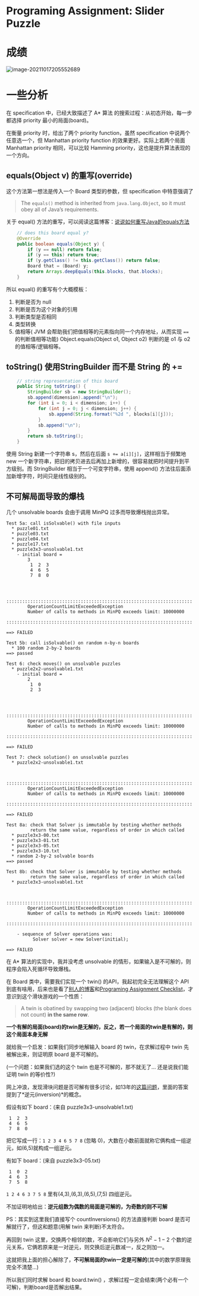 # Programing Assignment: Slider Puzzle

# 成绩

![image-20211017205552689](https://picgoej.oss-cn-beijing.aliyuncs.com/image-20211017205552689.png)

# 一些分析

在 specification 中，已经大致描述了 A* 算法 的搜索过程：从初态开始，每一步都选择 priority 最小的局面(board)。

在衡量 priority 时，给出了两个 priority function，虽然 specification 中说两个任意选一个，但 Manhattan priority function 的效果更好。实际上若两个局面 Manhattan priority 相同，可以比较 Hamming priority，这也是提升算法表现的一个方向。



## equals(Object v) 的重写(override)

这个方法第一想法是传入一个 Board 类型的参数，但 specification 中特意强调了

> The `equals()` method is inherited from `java.lang.Object`, so it must obey all of Java’s requirements.

关于 equal() 方法的重写，可以阅读这篇博客：[说说如何重写Java的equals方法](https://hellofrank.github.io/2019/09/21/%E8%AF%B4%E8%AF%B4%E5%A6%82%E4%BD%95%E9%87%8D%E5%86%99Java%E7%9A%84equals%E6%96%B9%E6%B3%95/)

```java
    // does this board equal y?
    @Override
    public boolean equals(Object y) {
        if (y == null) return false; 
        if (y == this) return true;	
        if (y.getClass() != this.getClass()) return false;
        Board that = (Board) y;
        return Arrays.deepEquals(this.blocks, that.blocks);
    }
```

所以 equal() 的重写有个大概模板：

1. 判断是否为 null
2. 判断是否为这个对象的引用
3. 判断类型是否相同
4. 类型转换
5. 值相等( JVM 会帮助我们把值相等的元素指向同一个内存地址，从而实现 `==` 的判断值相等功能)
   Object.equals(Object o1, Object o2) 判断的是 o1 与 o2 的值相等/逻辑相等。



## toString() 使用StringBuilder 而不是 String 的 +=

```java
    // string representation of this board
    public String toString() {
        StringBuilder sb = new StringBuilder();
        sb.append(dimension).append("\n");
        for (int i = 0; i < dimension; i++) {
            for (int j = 0; j < dimension; j++) {
                sb.append(String.format("%2d ", blocks[i][j]));
            }
            sb.append("\n");
        }
        return sb.toString();
    }
```

使用 String 新建一个字符串 s，然后在后面 `s += a[i][j]`，这样相当于频繁地 new 一个新字符串，把旧的拷贝进去后再加上新增的，很容易就把时间提升到平方级别。而 StringBuilder 相当于一个可变字符串，使用 append() 方法往后面添加新增字符，时间只是线性级别的。



## 不可解局面导致的爆栈

几个 unsolvable boards 会由于调用 MinPQ 过多而导致爆栈抛出异常。

```
Test 5a: call isSolvable() with file inputs
  * puzzle01.txt
  * puzzle03.txt
  * puzzle04.txt
  * puzzle17.txt
  * puzzle3x3-unsolvable1.txt
    - initial board =
        3
         1  2  3 
         4  6  5 
         7  8  0 


    
        ::::::::::::::::::::::::::::::::::::::::::::::::::::::::::::::::::::::
        OperationCountLimitExceededException
        Number of calls to methods in MinPQ exceeds limit: 10000000
        ::::::::::::::::::::::::::::::::::::::::::::::::::::::::::::::::::::::

==> FAILED

Test 5b: call isSolvable() on random n-by-n boards
  * 100 random 2-by-2 boards
==> passed

Test 6: check moves() on unsolvable puzzles
  * puzzle2x2-unsolvable1.txt
    - initial board =
        2
         1  0 
         2  3 


    
        ::::::::::::::::::::::::::::::::::::::::::::::::::::::::::::::::::::::
        OperationCountLimitExceededException
        Number of calls to methods in MinPQ exceeds limit: 10000000
        ::::::::::::::::::::::::::::::::::::::::::::::::::::::::::::::::::::::

==> FAILED

Test 7: check solution() on unsolvable puzzles
  * puzzle2x2-unsolvable1.txt

    
        ::::::::::::::::::::::::::::::::::::::::::::::::::::::::::::::::::::::
        OperationCountLimitExceededException
        Number of calls to methods in MinPQ exceeds limit: 10000000
        ::::::::::::::::::::::::::::::::::::::::::::::::::::::::::::::::::::::

==> FAILED

Test 8a: check that Solver is immutable by testing whether methods
         return the same value, regardless of order in which called
  * puzzle3x3-00.txt
  * puzzle3x3-01.txt
  * puzzle3x3-05.txt
  * puzzle3x3-10.txt
  * random 2-by-2 solvable boards
==> passed

Test 8b: check that Solver is immutable by testing whether methods
         return the same value, regardless of order in which called
  * puzzle3x3-unsolvable1.txt

    
        ::::::::::::::::::::::::::::::::::::::::::::::::::::::::::::::::::::::
        OperationCountLimitExceededException
        Number of calls to methods in MinPQ exceeds limit: 10000000
        ::::::::::::::::::::::::::::::::::::::::::::::::::::::::::::::::::::::

    - sequence of Solver operations was:
          Solver solver = new Solver(initial);

==> FAILED

```

在 A* 算法的实现中，我并没考虑 unsolvable 的情形，如果输入是不可解的，则程序会陷入死循环导致爆栈。

在 Board 类中，需要我们实现一个 twin() 的API，我起初完全无法理解这个 API 到底有啥用，后来也是看了[别人的博客](https://littlewhite-hai.github.io/2018/06/11/%E5%AF%BB%E6%89%BE%E6%8B%BC%E5%9B%BE%E6%B8%B8%E6%88%8F%E6%9C%80%E4%BC%98%E8%A7%A3/#more)和[Programing Assignment Checklist](https://www.cs.princeton.edu/courses/archive/spring11/cos226/checklist/8puzzle.html)，才意识到这个滑块游戏的一个性质：

> A twin is obatined by swapping two (adjacent) blocks (the blank does not count) **in the same row**. 

**一个有解的局面(board)的twin是无解的，反之，若一个局面的twin是有解的，则这个局面本身无解**

就给我一个启发：如果我们同步地解输入 board 的 twin，在求解过程中 twin 先被解出来，则证明原 board 是不可解的。

(一个问题：如果我们选的这个 twin 也是不可解的，那不就无了... 还是说我们能证明 twin 的等价性?)

网上冲浪，发现滑块问题是否可解有很多讨论，如13年的[这篇问题](https://math.stackexchange.com/questions/293527/how-to-check-if-a-8-puzzle-is-solvable)，里面的答案提到了*逆元(inversion)*的概念。

假设有如下 board：(来自 puzzle3x3-unsolvable1.txt)

```
 1  2  3
 4  6  5
 7  8  0
```

把它写成一行：`1 2 3 4 6 5 7 8` (忽略 0)，大数在小数前面就称它俩构成一组逆元，如(6,5)就构成一组逆元。

有如下 board：(来自 puzzle3x3-05.txt)

```
 1  0  2 
 4  6  3 
 7  5  8 
```

`1 2 4 6 3 7 5 8` 里有(4,3),(6,3),(6,5),(7,5) 四组逆元。

不加证明地给出：**逆元组数为偶数的局面是可解的，为奇数的则不可解**

PS：其实到这里我们直接写个 countInversions() 的方法直接判断 board 是否可解就行了，但这和题意(用解 twin 来判断)不太符合。

再回到 twin 这里，交换两个相邻的数，不会影响它们与另外 $N^2-1-2$ 个数的逆元关系，它俩若原来是一对逆元，则交换后逆元数减一，反之则加一。

这就把我上面的担心解除了，**不可解局面的twin一定是可解的**(其中的数学原理我完全不清楚...)

所以我们同时求解 board 和 board.twin() ，求解过程一定会结束(两个必有一个可解)，判断board是否解出结果。


